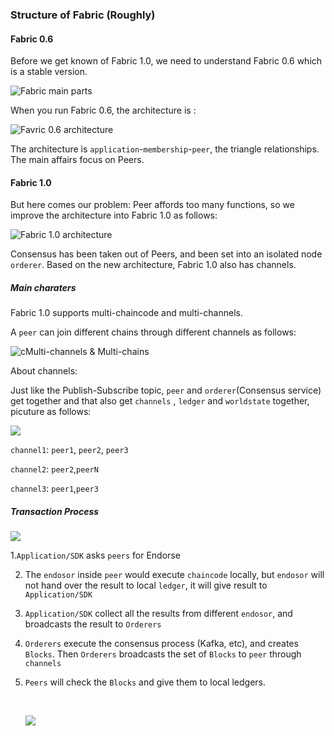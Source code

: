 ### Structure of Fabric (Roughly)

#### Fabric 0.6

Before we get known of Fabric 1.0, we need to understand Fabric 0.6 which is a stable version.

![Fabric main parts](https://ws2.sinaimg.cn/large/006tKfTcgy1fmd8vtbae0j30ki0cawet.jpg)



When you run Fabric 0.6, the architecture is :

![Favric 0.6 architecture](https://ws4.sinaimg.cn/large/006tNc79gy1fmdez0utojj30db0ccdg0.jpg)

The architecture is `application`-`membership`-`peer`, the triangle relationships. The main affairs focus on Peers. 



#### Fabric 1.0

But here comes our problem: Peer affords too many functions, so we improve the architecture into Fabric 1.0 as follows:

![Fabric 1.0 architecture](https://ws2.sinaimg.cn/large/006tNc79gy1fmdf5lf5j0j30n30aiwey.jpg)

Consensus has been taken out of Peers, and been set into an isolated node `orderer`. Based on the new architecture, Fabric 1.0 also has channels. 

##### Main charaters

Fabric 1.0 supports multi-chaincode and multi-channels.

A `peer` can join different chains through different channels as follows:

![cMulti-channels & Multi-chains](https://ws1.sinaimg.cn/large/006tNc79gy1fmdfznp3rfj30mr0csq3a.jpg)

About channels: 

Just like the Publish-Subscribe topic, `peer` and `orderer`(Consensus service) get together and that also get `channels` , `ledger` and `worldstate` together, picuture as follows:

![](https://ws4.sinaimg.cn/large/006tNc79gy1fmdgqw35g5j30pm0m4acq.jpg)

`channel1`: `peer1`, `peer2`, `peer3`

`channel2`: `peer2`,`peerN`

`channel3`: `peer1`,`peer3`

##### Transaction Process

![](https://ws1.sinaimg.cn/large/006tNc79gy1fmdgz7wm5yj30m908f0ss.jpg)

 1.`Application/SDK` asks `peers`  for Endorse

2. The `endosor` inside `peer` would execute `chaincode` locally, but `endosor` will not hand over the result to local `ledger`, it will give result to `Application/SDK`

3. `Application/SDK` collect all the results from different `endosor`, and broadcasts the result to `Orderers`

4. `Orderers` execute the consensus process (Kafka, etc), and creates `Blocks`. Then `Orderers`  broadcasts the set of `Blocks` to `peer` through `channels`

5. `Peers` will check the `Blocks` and give them to local ledgers.

   ​

   ![](https://ws3.sinaimg.cn/large/006tNc79gy1fmdhiax9fjj31310m1gm6.jpg)

    

